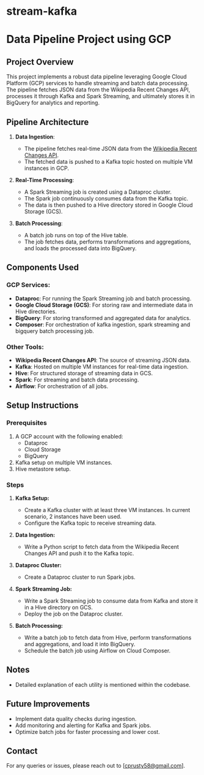 # stream-kafka
# Data Pipeline Project using GCP

## Project Overview
This project implements a robust data pipeline leveraging Google Cloud Platform (GCP) services to handle streaming and batch data processing. The pipeline fetches JSON data from the Wikipedia Recent Changes API, processes it through Kafka and Spark Streaming, and ultimately stores it in BigQuery for analytics and reporting.

## Pipeline Architecture
1. **Data Ingestion**:
   - The pipeline fetches real-time JSON data from the [Wikipedia Recent Changes API](https://stream.wikimedia.org/v2/stream/recentchange).
   - The fetched data is pushed to a Kafka topic hosted on multiple VM instances in GCP.

2. **Real-Time Processing**:
   - A Spark Streaming job is created using a Dataproc cluster.
   - The Spark job continuously consumes data from the Kafka topic.
   - The data is then pushed to a Hive directory stored in Google Cloud Storage (GCS).

3. **Batch Processing**:
   - A batch job runs on top of the Hive table.
   - The job fetches data, performs transformations and aggregations, and loads the processed data into BigQuery.

## Components Used
### GCP Services:
- **Dataproc**: For running the Spark Streaming job and batch processing.
- **Google Cloud Storage (GCS)**: For storing raw and intermediate data in Hive directories.
- **BigQuery**: For storing transformed and aggregated data for analytics.
- **Composer**: For orchestration of kafka ingestion, spark streaming and bigquery batch processing job.

### Other Tools:
- **Wikipedia Recent Changes API**: The source of streaming JSON data.
- **Kafka**: Hosted on multiple VM instances for real-time data ingestion.
- **Hive**: For structured storage of streaming data in GCS.
- **Spark**: For streaming and batch data processing.
- **Airflow**: For orchestration of all jobs.

## Setup Instructions
### Prerequisites
1. A GCP account with the following enabled:
   - Dataproc
   - Cloud Storage
   - BigQuery
2. Kafka setup on multiple VM instances.
3. Hive metastore setup.

### Steps
1. **Kafka Setup:**
   - Create a Kafka cluster with at least three VM instances. In current scenario, 2 instances have been used.
   - Configure the Kafka topic to receive streaming data.

2. **Data Ingestion:**
   - Write a Python script to fetch data from the Wikipedia Recent Changes API and push it to the Kafka topic.

3. **Dataproc Cluster:**
   - Create a Dataproc cluster to run Spark jobs.

4. **Spark Streaming Job:**
   - Write a Spark Streaming job to consume data from Kafka and store it in a Hive directory on GCS.
   - Deploy the job on the Dataproc cluster.

5. **Batch Processing:**
   - Write a batch job to fetch data from Hive, perform transformations and aggregations, and load it into BigQuery.
   - Schedule the batch job using Airflow on Cloud Composer.

## Notes
 - Detailed explanation of each utility is mentioned within the codebase.
   
## Future Improvements
- Implement data quality checks during ingestion.
- Add monitoring and alerting for Kafka and Spark jobs.
- Optimize batch jobs for faster processing and lower cost.

## Contact
For any queries or issues, please reach out to [cprusty58@gmail.com].


